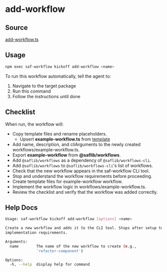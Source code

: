 # add-workflow

## Source

[add-workflow.ts](https://github.com/sderickson/saflib/blob/main/workflows/workflows/add-workflow.ts)

## Usage

```bash
npm exec saf-workflow kickoff add-workflow <name>
```

To run this workflow automatically, tell the agent to:

1. Navigate to the target package
2. Run this command
3. Follow the instructions until done

## Checklist

When run, the workflow will:

- Copy template files and rename placeholders.
  - Upsert **example-workflow.ts** from [template](https://github.com/sderickson/saflib/blob/main/workflows/workflows/add-workflow.templates/template-file.ts)
- Add name, description, and cliArguments to the newly created workflows/example-workflow.ts.
- Export **example-workflow** from **@saflib/workflows**.
- Add `@saflib/workflows` as a dependency of `@saflib/workflows-cli`.
- Add `@saflib/workflows` to `@saflib/workflows-cli`'s list of workflows.
- Check that the new workflow appears in the saf-workflow CLI tool.
- Stop and understand the workflow requirements before proceeding.
- Create template files for example-workflow workflow.
- Implement the workflow logic in workflows/example-workflow.ts.
- Review the checklist and verify that the workflow was added correctly.

## Help Docs

```bash
Usage: saf-workflow kickoff add-workflow [options] <name>

Create a new workflow and adds it to the CLI tool. Stops after setup to wait for
implementation requirements.

Arguments:
  name        The name of the new workflow to create (e.g.,
              'refactor-component')

Options:
  -h, --help  display help for command

```
